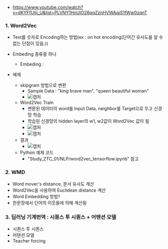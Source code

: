 - https://www.youtube.com/watch?v=dKYFfUtij_U&list=PLVNY1HnUlO26qqZznHVWAqjS1fWw0zqnT

### 1. Word2Vec
- Text를 숫자로 Encoding하는 방법(ex : on hot encoding(단어간 유사도를 알 수 없는 단점이 있음.))
- Embeding 종류중 하나
  - Embeding : 

- 예제
  - skipgram 방법으로 변환
    - Sample Data : "king brave man", "queen beautiful woman"
    - ![캡처](https://user-images.githubusercontent.com/43491168/149969138-4f19c405-4673-4041-b339-134ef051b07b.PNG)
  - Word2Vec Train
    - 변환된 데이터의 word를 Input Data, neighbor를 Target으로 두고 신경망 학습
    - 학습된 신경망의 hidden layer의 w1, w2값이 Word2Vec 값이 됨
    - ![캡처](https://user-images.githubusercontent.com/43491168/149969312-45b3c555-4f59-4960-8b2e-1a60e3eb820d.PNG)
    - ![캡처](https://user-images.githubusercontent.com/43491168/149969862-ddb9bb55-d2e5-47ff-86da-e53ccfb889d9.PNG)
  - 결과
    - ![캡처](https://user-images.githubusercontent.com/43491168/149970016-b5feeeec-3aea-4879-846a-87a6ebace5dd.PNG)
  - Python 예제 코드
    - "Study_ZTC_01/NLP/word2vec_tensorflow.ipynb" 참고

### 2. WMD
- Word mover's distance, 문서 유사도 계산
- Word2Vec을 사용하여 Euclidean distance 계산
- Word Embedding 방법?
- 한문장에서 단어의 이웃들에 의해 계산됨

### 3. 딥러닝 기계번역 : 시퀀스 투 시퀀스 + 어텐션 모델
- 시퀀스 투 시퀀스
- 어텐션 모델
- Teacher forcing
